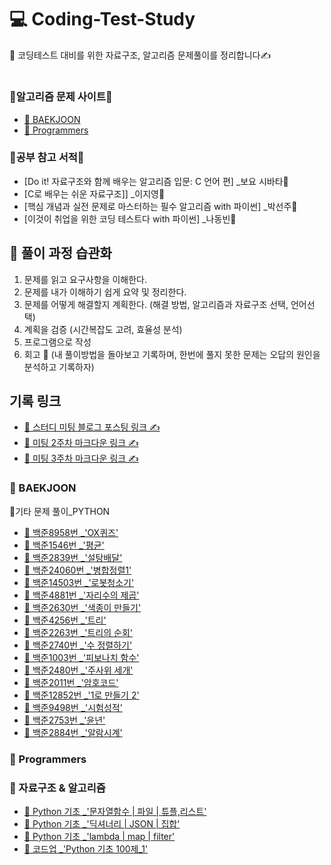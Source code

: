 # 💻 Coding-Test-Study
🍭 코딩테스트 대비를 위한 자료구조, 알고리즘 문제풀이를 정리합니다✍

#
### 📍알고리즘 문제 사이트📍
- [💎 BAEKJOON](https://www.acmicpc.net/)
- [💎 Programmers](https://programmers.co.kr/)

### 📍공부 참고 서적📍
  - [Do it! 자료구조와 함께 배우는 알고리즘 입문: C 언어 편] _보요 시바타📒  
  - [C로 배우는 쉬운 자료구조]] _이지영📕    
  - [핵심 개념과 실전 문제로 마스터하는 필수 알고리즘 with 파이썬] _박선주📔  
  - [이것이 취업을 위한 코딩 테스트다 with 파이썬] _나동빈📙  

##
##
## 🌱 풀이 과정 습관화 
  1. 문제를 읽고 요구사항을 이해한다.
  2. 문제를 내가 이해하기 쉽게 요약 및 정리한다.
  3. 문제를 어떻게 해결할지 계획한다. (해결 방법, 알고리즘과 자료구조 선택, 언어선택)
  4. 계획을 검증 (시간복잡도 고려, 효율성 분석)
  5. 프로그램으로 작성
  6. 회고 💬
     (내 풀이방법을 돌아보고 기록하며, 한번에 풀지 못한 문제는 오답의 원인을 분석하고 기록하자)

## 기록 링크
- [📃 스터디 미팅 블로그 포스팅 링크 ✍](https://blog.naver.com/hwankko27/222645367691)
- [📃 미팅 2주차 마크다운 링크 ✍](https://github.com/KwanHoo/WEB-Elice_track/blob/main/CT10_study_record/CT10_2%EC%A3%BC%EC%B0%A8%20%EB%AF%B8%ED%8C%85%20%EA%B8%B0%EB%A1%9D(%EC%BD%94%ED%85%8C%EC%8A%A4%ED%84%B0%EB%94%94).md)
- [📃 미팅 3주차 마크다운 링크 ✍](https://github.com/KwanHoo/WEB-Elice_track/blob/main/CT10_study_record/CT10_3%EC%A3%BC%EC%B0%A8%20%EB%AF%B8%ED%8C%85%20%EA%B8%B0%EB%A1%9D(%EC%BD%94%ED%85%8C%EC%8A%A4%ED%84%B0%EB%94%94).md)

###  💎 BAEKJOON
📌기타 문제 풀이_PYTHON
- [📝 백준8958번 _'OX퀴즈'](https://blog.naver.com/hwankko27/222644834399)
- [📝 백준1546번 _'평균'](https://blog.naver.com/hwankko27/222644899701)
- [📝 백준2839번 _'설탕배달'](https://blog.naver.com/hwankko27/222648986749)
- [📝 백준24060번 _'병합정렬1'](https://blog.naver.com/hwankko27/222656003687)
- [📝 백준14503번 _'로봇청소기'](https://moriah-blog.tistory.com/5)
- [📝 백준4881번 _'자리수의 제곱'](https://moriah-blog.tistory.com/6)
- [📝 백준2630번 _'색종이 만들기'](https://moriah-blog.tistory.com/8)
- [📝 백준4256번 _'트리'](https://moriah-blog.tistory.com/9)
- [📝 백준2263번 _'트리의 순회'](https://moriah-blog.tistory.com/11)
- [📝 백준2740번 _'수 정렬하기'](https://moriah-blog.tistory.com/entry/%EB%B0%B1%EC%A4%80-2750%EB%B2%88-%EC%88%98-%EC%A0%95%EB%A0%AC%ED%95%98%EA%B8%B0-beakjoon-python-%ED%92%80%EC%9D%B4)
- [📝 백준1003번 _'피보나치 함수'](https://moriah-blog.tistory.com/entry/%EB%B0%B1%EC%A4%80-1003%EB%B2%88-%ED%94%BC%EB%B3%B4%EB%82%98%EC%B9%98-%ED%95%A8%EC%88%98-%EB%8F%99%EC%A0%81-%ED%94%84%EB%A1%9C%EA%B7%B8%EB%9E%98%EB%B0%8D-Python-%ED%92%80%EC%9D%B4)
- [📝 백준2480번 _'주사위 세개'](https://moriah-blog.tistory.com/entry/%EB%B0%B1%EC%A4%80-2480%EB%B2%88-%EC%A3%BC%EC%82%AC%EC%9C%84-%EC%84%B8%EA%B0%9C-%EC%A1%B0%EA%B1%B4%EB%AC%B8-python-%ED%92%80%EC%9D%B4#%F-%-F%--%B-%--submission%--code)
- [📝 백준2011번 _'암호코드'](https://moriah-blog.tistory.com/entry/%EB%B0%B1%EC%A4%80-2011%EB%B2%88-%EC%95%94%ED%98%B8%EC%BD%94%EB%93%9C-DP-python-%ED%92%80%EC%9D%B4)
- [📝 백준12852번 _'1로 만들기 2'](https://moriah-blog.tistory.com/entry/%EB%B0%B1%EC%A4%80-12852-1%EB%A1%9C-%EB%A7%8C%EB%93%A4%EA%B8%B0-2-python-%ED%92%80%EC%9D%B4)
- [📝 백준9498번 _'시험성적'](https://moriah-blog.tistory.com/entry/%EB%B0%B1%EC%A4%80-9498-%EC%8B%9C%ED%97%98%EC%84%B1%EC%A0%81-python-%ED%92%80%EC%9D%B4)
- [📝 백준2753번 _'윤년'](https://moriah-blog.tistory.com/entry/%EB%B0%B1%EC%A4%80-2753-%EC%9C%A4%EB%85%84-python-%ED%92%80%EC%9D%B4)
- [📝 백준2884번 _'알람시계'](https://moriah-blog.tistory.com/entry/%EB%B0%B1%EC%A4%80-2884-%EC%95%8C%EB%9E%8C%EC%8B%9C%EA%B3%84-python-%ED%92%80%EC%9D%B4)
###  💎 Programmers
###  💎 자료구조 & 알고리즘
- [📝 Python 기초 _'문자열함수 | 파일 | 튜플,리스트'](https://moriah-blog.tistory.com/3)
- [📝 Python 기초 _'딕셔너리 | JSON | 집합'](https://moriah-blog.tistory.com/4)
- [📝 Python 기초 _'lambda | map | filter'](https://moriah-blog.tistory.com/7)
- [📝 코드업 _'Python 기초 100제_1'](https://moriah-blog.tistory.com/10)